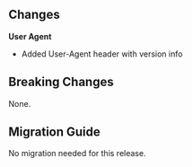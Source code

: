 ## Changes

**User Agent**

- Added User-Agent header with version info


## Breaking Changes

None.

## Migration Guide

No migration needed for this release.
